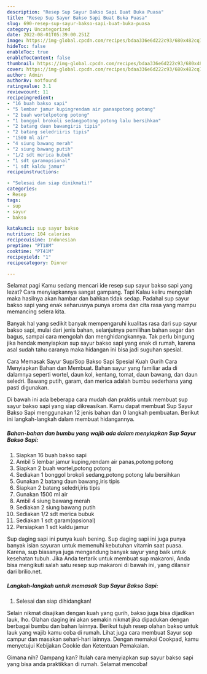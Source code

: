 ```yaml
---
description: "Resep Sup Sayur Bakso Sapi Buat Buka Puasa"
title: "Resep Sup Sayur Bakso Sapi Buat Buka Puasa"
slug: 690-resep-sup-sayur-bakso-sapi-buat-buka-puasa
category: Uncategorized
date: 2022-08-01T05:39:00.251Z
image: https://img-global.cpcdn.com/recipes/bdaa336e6d222c93/680x482cq70/sup-sayur-bakso-sapi-foto-resep-utama.jpg
hideToc: false
enableToc: true
enableTocContent: false
thumbnail: https://img-global.cpcdn.com/recipes/bdaa336e6d222c93/680x482cq70/sup-sayur-bakso-sapi-foto-resep-utama.jpg
cover: https://img-global.cpcdn.com/recipes/bdaa336e6d222c93/680x482cq70/sup-sayur-bakso-sapi-foto-resep-utama.jpg
author: Admin
authorAv: notfound
ratingvalue: 3.1
reviewcount: 11
recipeingredient:
- "16 buah bakso sapi"
- "5 lembar jamur kupingrendam air panaspotong potong"
- "2 buah wortelpotong potong"
- "1 bonggol brokoli sedangpotong potong lalu bersihkan"
- "2 batang daun bawangiris tipis"
- "2 batang seledriiris tipis"
- "1500 ml air"
- "4 siung bawang merah"
- "2 siung bawang putih"
- "1/2 sdt merica bubuk"
- "1 sdt garamopsional"
- "1 sdt kaldu jamur"
recipeinstructions:

- "Selesai dan siap dinikmati!"
categories:
- Resep
tags:
- sup
- sayur
- bakso

katakunci: sup sayur bakso 
nutrition: 104 calories
recipecuisine: Indonesian
preptime: "PT18M"
cooktime: "PT41M"
recipeyield: "1"
recipecategory: Dinner

---
```



Selamat pagi Kamu sedang mencari ide resep sup sayur bakso sapi yang lezat? Cara menyiapkannya sangat gampang. Tapi Kalau keliru mengolah maka hasilnya akan hambar dan bahkan tidak sedap. Padahal sup sayur bakso sapi yang enak seharusnya punya aroma dan cita rasa yang mampu memancing selera kita.


Banyak hal yang sedikit banyak mempengaruhi kualitas rasa dari sup sayur bakso sapi, mulai dari jenis bahan, selanjutnya pemilihan bahan segar dan bagus, sampai cara mengolah dan menghidangkannya. Tak perlu bingung jika hendak menyiapkan sup sayur bakso sapi yang enak di rumah, karena asal sudah tahu caranya maka hidangan ini bisa jadi suguhan spesial.

Cara Memasak Sayur Sup/Sop Bakso Sapi Spesial Kuah Gurih Cara Menyiapkan Bahan dan Membuat. Bahan sayur yang familiar ada di dalamnya seperti wortel, daun kol, kentang, tomat, daun bawang, dan daun seledri. Bawang putih, garam, dan merica adalah bumbu sederhana yang pasti digunakan.


Di bawah ini ada beberapa cara mudah dan praktis untuk membuat sup sayur bakso sapi yang siap dikreasikan. Kamu dapat membuat Sup Sayur Bakso Sapi menggunakan 12 jenis bahan dan 0 langkah pembuatan. Berikut ini langkah-langkah dalam membuat hidangannya.

<!--inarticleads1-->

##### Bahan-bahan dan bumbu yang wajib ada dalam menyiapkan Sup Sayur Bakso Sapi:

1. Siapkan 16 buah bakso sapi
1. Ambil 5 lembar jamur kuping,rendam air panas,potong potong
1. Siapkan 2 buah wortel,potong potong
1. Sediakan 1 bonggol brokoli sedang,potong potong lalu bersihkan
1. Gunakan 2 batang daun bawang,iris tipis
1. Siapkan 2 batang seledri,iris tipis
1. Gunakan 1500 ml air
1. Ambil 4 siung bawang merah
1. Sediakan 2 siung bawang putih
1. Sediakan 1/2 sdt merica bubuk
1. Sediakan 1 sdt garam(opsional)
1. Persiapkan 1 sdt kaldu jamur


Sup daging sapi ini punya kuah bening. Sup daging sapi ini juga punya banyak isian sayuran untuk memenuhi kebutuhan vitamin saat puasa. Karena, sup biasanya juga mengandung banyak sayur yang baik untuk kesehatan tubuh. Jika Anda tertarik untuk membuat sup makaroni, Anda bisa mengikuti salah satu resep sup makaroni di bawah ini, yang dilansir dari brilio.net. 

<!--inarticleads2-->

##### Langkah-langkah untuk memasak Sup Sayur Bakso Sapi:


1. Selesai dan siap dihidangkan!

Selain nikmat disajikan dengan kuah yang gurih, bakso juga bisa dijadikan lauk, lho. Olahan daging ini akan semakin nikmat jika dipadukan dengan berbagai bumbu dan bahan lainnya. Berikut tujuh resep olahan bakso untuk lauk yang wajib kamu coba di rumah. Lihat juga cara membuat Sayur sop campur dan masakan sehari-hari lainnya. Dengan memakai Cookpad, kamu menyetujui Kebijakan Cookie dan Ketentuan Pemakaian. 

Gimana nih? Gampang kan? Itulah cara menyiapkan sup sayur bakso sapi yang bisa anda praktikkan di rumah. Selamat mencoba!
